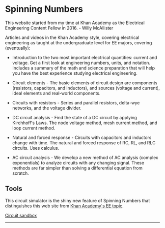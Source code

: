 # Spinning Numbers

This website started from my time at Khan Academy as the Electrical Engineering Content Fellow in 2016. - Willy McAllister

Articles and videos in the Khan Academy style, covering electrical engineering as taught at the undergraduate level for EE majors, covering (eventually):

* Introduction to the two most important electrical quantities: current and voltage. Get a first look at engineering numbers, units, and notation. Includes a summary of the math and science preparation that will help you have the best experience studying electrical engineering.

* Circuit elements - The basic elements of circuit design are components (resistors, capacitors, and inductors), and sources (voltage and current), ideal elements and real-world components.

* Circuits with resistors - Series and parallel resistors, delta-wye networks, and the voltage divider.

* DC circuit analysis - Find the state of a DC circuit by applying Kirchhoff's Laws. The node voltage method, mesh current method, and loop current method.

* Natural and forced response - Circuits with capacitors and inductors change with time. The natural and forced response of RC, RL, and RLC circuits. Uses calculus.

* AC circuit analysis - We develop a new method of AC analysis (complex exponentials) to analyze circuits with any changing signal. These methods are far simpler than solving a differential equation from scratch.

## Tools

This circuit simulator is the shiny new feature of Spinning Numbers that distinguishes this web site from [Khan Academy's EE topic](https://www.khanacademy.org/science/electrical-engineering).

[Circuit sandbox](a/circuit-sandbox.html)

----


